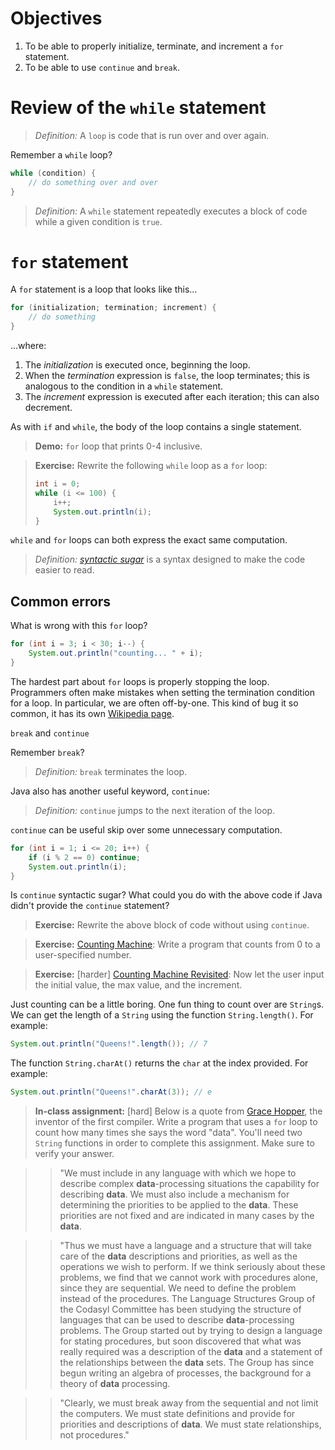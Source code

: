 Objectives
=

1. To be able to properly initialize, terminate, and increment a `for` statement.
2. To be able to use `continue` and `break`.

Review of the `while` statement
=

> *Definition:* A `loop` is code that is run over and over again.

Remember a `while` loop?

```java
while (condition) {
    // do something over and over
}
```

> *Definition:* A `while` statement repeatedly executes a block of code while a given condition is `true`.

`for` statement
=
A `for` statement is a loop that looks like this...
 
```java
for (initialization; termination; increment) {
    // do something
}
```

...where:

1. The *initialization* is executed once, beginning the loop.
2. When the *termination* expression is `false`, the loop terminates; this is analogous to the condition in a `while` statement.
3. The *increment* expression is executed after each iteration; this can also decrement.

As with `if` and `while`, the body of the loop contains a single statement.

> **Demo:** `for` loop that prints 0-4 inclusive.

> **Exercise:** Rewrite the following `while` loop as a `for` loop:
> ```java
> int i = 0;
> while (i <= 100) {
>     i++;
>     System.out.println(i);
> }
> ```

`while` and `for` loops can both express the exact same computation.

> *Definition:* *[syntactic sugar](http://en.wikipedia.org/wiki/Syntactic_sugar)* is a syntax designed to make the code easier to read.

Common errors
-

What is wrong with this `for` loop?

```java
for (int i = 3; i < 30; i--) {
    System.out.println("counting... " + i);
}
```

The hardest part about `for` loops is properly stopping the loop. Programmers often make mistakes when setting the termination condition for a loop. In particular, we are often off-by-one. This kind of bug it so common, it has its own [Wikipedia page](http://en.wikipedia.org/wiki/Off-by-one_error).

`break` and `continue`

Remember `break`?

> *Definition:* `break` terminates the loop.

Java also has another useful keyword, `continue`:

> *Definition:* `continue` jumps to the next iteration of the loop.

`continue` can be useful skip over some unnecessary computation.

```java
for (int i = 1; i <= 20; i++) {
    if (i % 2 == 0) continue;
    System.out.println(i);
}
```

Is `continue` syntactic sugar? What could you do with the above code if Java didn't provide the `continue` statement?

> **Exercise:** Rewrite the above block of code without using `continue`.

> **Exercise:** [Counting Machine](http://programmingbydoing.com/a/counting-machine.html): Write a program that counts from 0 to a user-specified number.

> **Exercise:** [harder] [Counting Machine Revisited](http://programmingbydoing.com/a/counting-machine-revisited.html): Now let the user input the initial value, the max value, and the increment.

Just counting can be a little boring. One fun thing to count over are `String`s. We can get the length of a `String` using the function `String.length()`. For example:

```java
System.out.println("Queens!".length()); // 7
```

The function `String.charAt()` returns the `char` at the index provided. For example:

```java
System.out.println("Queens!".charAt(3)); // e
```

> **In-class assignment:** [hard] Below is a quote from [Grace Hopper](http://en.wikipedia.org/wiki/Grace_Hopper), the inventor of the first compiler. Write a program that uses a `for` loop to count how many times she says the word "data". You'll need two `String` functions in order to complete this assignment. Make sure to verify your answer.

> > "We must include in any language with which we hope to describe complex **data**-processing situations the capability for describing **data**. We must also include a mechanism for determining the priorities to be applied to the **data**. These priorities are not fixed and are indicated in many cases by the **data**.

> > "Thus we must have a language and a structure that will take care of the **data** descriptions and priorities, as well as the operations we wish to perform. If we think seriously about these problems, we find that we cannot work with procedures alone, since they are sequential. We need to define the problem instead of the procedures. The Language Structures Group of the Codasyl Committee has been studying the structure of languages that can be used to describe **data**-processing problems. The Group started out by trying to design a language for stating procedures, but soon discovered that what was really required was a description of the **data** and a statement of the relationships between the **data** sets. The Group has since begun writing an algebra of processes, the background for a theory of **data** processing.

> > "Clearly, we must break away from the sequential and not limit the computers. We must state definitions and provide for priorities and descriptions of **data**. We must state relationships, not procedures."
